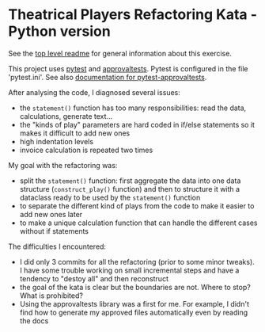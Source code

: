 Theatrical Players Refactoring Kata - Python version
========================================================

See the [top level readme](https://github.com/emilybache/Theatrical-Players-Refactoring-Kata) for general information about this exercise.

This project uses [pytest](https://docs.pytest.org/en/latest/) and [approvaltests](https://github.com/approvals/ApprovalTests.Python). Pytest is configured in the file 'pytest.ini'. See also [documentation for pytest-approvaltests](https://pypi.org/project/pytest-approvaltests/).

After analysing the code, I diagnosed several issues:
- the `statement()` function has too many responsibilities: read the data, calculations, generate text...
- the "kinds of play" parameters are hard coded in if/else statements so it makes it difficult to add new ones
- high indentation levels
- invoice calculation is repeated two times
  
My goal with the refactoring was:
   * split the `statement()` function: first aggregate the data into one data structure (`construct_play()` function) and then to structure it with a dataclass ready to be used by the `statement()` function
   * to separate the different kind of plays from the code to make it easier to add new ones later
   * to make a unique calculation function that can handle the different cases without if statements


The difficulties I encountered:
   * I did only 3 commits for all the refactoring (prior to some minor tweaks). I have some trouble working on small incremental steps and have a tendency to "destoy all" and then reconstruct
   * the goal of the kata is clear but the boundaries are not. Where to stop? What is prohibited?
   * Using the approvaltests library was a first for me. For example, I didn't find how to generate my approved files automatically even by reading the docs
